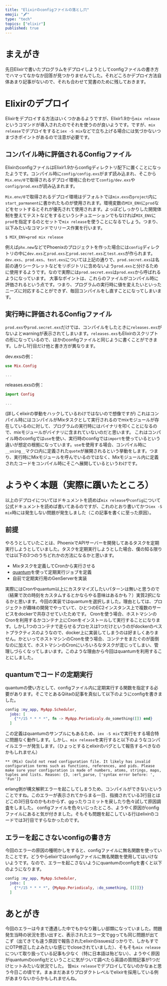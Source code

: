 ```yaml
---
title: "Elixirのconfigファイルの落とし穴"
emoji: "🖋"
type: "tech"
topics: ["elixir"]
published: true
---
```


# まえがき

先日Elixirで書いたプログラムをデプロイしようとしてconfigファイルの書き方でハマってなかなか回答が見つかりませんでした。それどころかデプロイ方法自体あまり記事がないので、それも合わせて覚書のために残しておきます。

# Elixirのデプロイ

Elixirをデプロイする方法はいくつかあるようですが、Elixir1.9から`mix release`というコマンドが導入されたのでそれを使うのが良いようです。ですが、`mix release`でデプロイをすると`iex -S mix`などで立ち上げる場合には気づかないつまづきポイントがあるので注意が必要です。

## コンパイル時に評価されるConfigファイル

ElixirのconfigファイルはElixir1.9からconfigディレクトリ配下に置くことになったようです。コンパイル時に`config/config.exs`がまず読み込まれ、そこから`Mix.env/0`で取得されるデプロイ環境に合わせて`config/dev.exs`や`config/prod.exs`が読み込まれます。

`Mix.env/0`で取得されるデプロイ環境はデフォルトでは`mix.exs`の`project`内に`start_parmanent`に書かれたものが使用されます。環境変数の`MIX_ENV`に`prod`などをセットするとそれが優先されて使用されます。よっぽどしっかりした開発体制を整えてテストなどをするというシチュエーションでもなければ`MIX_ENV`に`prod`を指定するのとセットで`mix release`を使うことになるでしょう。つまり、以下みたいなコマンドでリリース作業を行います。

```
$ MIX_ENV=prod mix release
```

例えば`phx.new`などでPhoenixのプロジェクトを作った場合には`config`ディレクトリの中に`dev.exs`と`prod.exs`と`prod.secret.exs`と`test.exs`が作られます。`dev.exs`、`prod.exs`、`test.exs`については上記の通りで、`prod.secret.exs`は名前の通りシークレットなどをリポジトリに含めないよう`prod.exs`と分けるために使用するようです。なので実際には`prod.secret.exs`は`prod.exs`から呼ばれるようになっています。
大事なポイントは、これらのファイルがコンパイル時に評価されるという点です。つまり、プログラムの実行時に値を変えたいといったニーズに対応することができず、毎回コンパイルをし直すことになってしまいます。

## 実行時に評価されるConfigファイル

`prod.exs`や`prod.secret.exs`だけでは、コンパイルをしたときに`releases.exs`がないよとwarningが表示されてしまいます。`releases.exs`もElixirのスクリプトの形になっているので、ほかのconfigファイルと同じように書くことができます。しかし1行目だけ他と書き方が異なります。

dev.exsの例：
```elixir
use Mix.Config

...
```

releases.exsの例：
```elixir
import Config

...
```

(詳しくelixirの挙動をハックしているわけではないので想像ですが)
これはコンパイル時にはコンパイルがMixタスクとして実行されるのでmixモジュールが存在しているのに対して、プログラムの実行時にはバイナリを叩くことになるので、mixモジュールがバイナリに含まれていないのだと思います。
これはコンパイル時のconfigでは`use`を使い、実行時のconfigでは`import`を使っているという違いが想定の根拠になっています。`use`を使用する場合、コンパイル時に`__using__`マクロ内に定義された`quote`が展開されるという挙動をします。つまり、実行時にMixモジュールを呼んでいるのではなく、Mixモジュール内に定義されたコードをコンパイル時にそこへ展開しているというわけです。

# ようやく本題（実際に躓いたところ）

以上のデプロイについてはドキュメントを読めば`mix release`や`config`について公式ドキュメントを読めば書いてあるのですが、これのとおり書いてかつ`iex -S mix`時には発生しない問題が発生しました（この記事を書くに至った原因）。

## 前提

やろうとしていたことは、PhoenixでAPIサーバーを開発してあるタスクを定期実行しようとしていました。タスクを定期実行しようとした場合、僕の知る限りでは以下の3つのうちどれかの方法になるかと思います。

- Mixタスクを定義してCronから実行させる
- [quantum](https://github.com/quantum-elixir/quantum-core)を使って定期実行ジョブを定義
- 自前で定期実行用のGenServerを実装

実際にはCronやquantum以上にカスタマイズしたいパターンは無いと思うので（結果で次の時刻をカスタムするとかならやる意味はあるかも？）実質2択になるかと思います。今回の実装ではquantumを選択しました。理由としては、プロジェクトが趣味の開発でやっていて、ひとつのEC2インスタンス上で複数のサービスをdockerで共存させていたためです。
Cronを使う場合、ホストマシンのCronを利用するかコンテナ上にCronをインストールして実行することになります。しかし1つのコンテナで走らせるプロセスは1つだけというのがdockerのベストプラクティスのようなので、docker上に実装してしまうのは好ましくありません。かといってホストマシンのCronを使う場合、コンテナをまたぐのが面倒なのに加えて、ホストマシンのCronにいろいろなタスクが混じってしまい、管理しづらくなってしまいます。このような理由から今回はquantumを利用することにしました。

## quantumでコードの定期実行

quantumの使い方として、configファイル内に定期実行する関数を指定する必要があります。そこでとあるQiitaの記事を真似して以下のようにconfigを書きました。

```elixir
config :my_app, MyApp.Scheduler,
  jobs: [
    {"*/15 * * * *", fn -> MyApp.Periodicaly.do_something([]) end}
  ]
```

この定義はquantumのサンプルにもあるため、`iex -S mix`で実行をする場合特に問題なく動作します。しかし、`mix release`を実行すると以下のようなコンパイルエラーが発生します。（ひょっとするとelixirのバグとして報告するべきなのかもしれません）

```
** (Mix) Could not read configuration file. It likely has invalid configuration terms such as functions, references, and pids. Please make sure your configuration is made of numbers, atoms, strings, maps, tuples and lists. Reason: {3, :erl_parse, ['syntax error before: ', 'Fun']}
```

erlang側が構文解釈エラーを起こしてしまうため、コンパイルができないということですね。このエラーが表示されてからまる一日、指摘されている3行目とはどこの3行目なのかもわからず、ggったりコミットを戻したり色々試して原因調査をしました。
configファイルを色々いじったところ、ようやく原因がconfigファイルにあると気が付きました。そもそも問題を起こしている行はelixirのコードでは3行目ですらなかったのです。

## エラーを起こさないconfigの書き方

今回のエラーの原因の種明かしをすると、configファイルに無名関数を使っていたことです。どうやらelixirではconfigファイルに無名関数を使用してはいけないようです。なので、エラーを起こさないようにquantumのconfigを書くと以下のようになります。

```elixir
config :my_app, MyApp.Scheduler,
  jobs: [
    {"*/15 * * * *", {MyApp.Periodicaly, :do_something, [[]]}}
  ]
```

# あとがき

今回のエラーは今まで遭遇した中でもかなり難しい部類になっていました。問題発生当時の状況を思い出すと、表示されたエラー文でggっても同じ問題が出てこず（出てきても違う原因で報告されたelixirのissuesばっかりで、しかもすでにOTP修正したよみたいな感じでcloseされていました）、そもそも`mix release`について取り扱っている記事も少なく（特に日本語は殆どない）、ようやく原因がquantumのconfigだということに気がついて調べたら英語の質問記事が1つだけヒットみたいな状況でした。
皆`mix release`でデプロイしてないのかなぁと思う今日この頃です。まぁまだあまりプロダクトレベルでelixirを採用している例があまりないからかもしれませんね。
